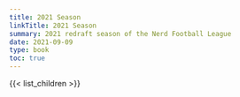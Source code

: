 ```yaml
---
title: 2021 Season
linkTitle: 2021 Season
summary: 2021 redraft season of the Nerd Football League
date: 2021-09-09
type: book
toc: true
---
```


{{< list_children >}}

